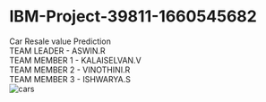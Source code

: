 # IBM-Project-39811-1660545682
Car Resale value Prediction<br>
 TEAM LEADER - ASWIN.R<br>
 TEAM MEMBER 1 - KALAISELVAN.V<br>
 TEAM MEMBER 2 - VINOTHINI.R<br>
 TEAM MEMBER 3 - ISHWARYA.S<br>
![cars](https://user-images.githubusercontent.com/114153113/201505202-38b309e0-98ea-4439-8e2b-6e69c134e285.jpg)
